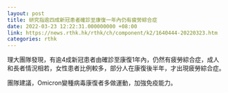 ```yaml
---
layout: post
title: 研究指逾四成新冠患者確診至康復一年內仍有疲勞綜合症
date: 2022-03-23 12:22:31.000000000 +08:00
link: https://news.rthk.hk/rthk/ch/component/k2/1640444-20220323.htm
categories: rthk
---
```


理大團隊發現，有逾4成新冠患者由確診至康復1年內，仍然有疲勞綜合症，成人和長者情況相若，女性患者比例較多，部分人在康復後半年，才出現疲勞綜合症。

團隊建議，Omicron變種病毒康復者多做運動，加強免疫能力。
